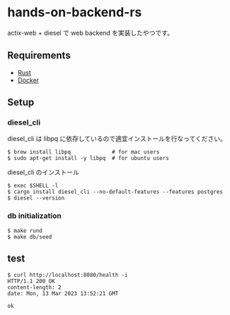 # hands-on-backend-rs

actix-web + diesel で web backend を実装したやつです。

## Requirements

- [Rust](https://www.rust-lang.org/ja/tools/install)
- [Docker](https://www.docker.com/)

## Setup

### diesel_cli

diesel_cli は libpq に依存しているので適宜インストールを行なってください。

```shell
$ brew install libpq             # for mac users
$ sudo apt-get install -y libpq  # for ubuntu users
```

diesel_cli のインストール

```shell
$ exec $SHELL -l
$ cargo install diesel_cli --no-default-features --features postgres
$ diesel --version
```

### db initialization

```shell
$ make rund
$ make db/seed
```

## test

```shell
$ curl http://localhost:8080/health -i
HTTP/1.1 200 OK
content-length: 2
date: Mon, 13 Mar 2023 13:52:21 GMT

ok   
```
